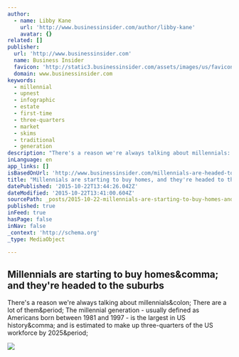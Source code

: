 ```yaml
---
author:
  - name: Libby Kane
    url: 'http://www.businessinsider.com/author/libby-kane'
    avatar: {}
related: []
publisher:
  url: 'http://www.businessinsider.com'
  name: Business Insider
  favicon: 'http://static3.businessinsider.com/assets/images/us/favicons/favicon.ico?v=zXXjpe0lwg'
  domain: www.businessinsider.com
keywords:
  - millennial
  - upnest
  - infographic
  - estate
  - first-time
  - three-quarters
  - market
  - skims
  - traditional
  - generation
description: "There's a reason we're always talking about millennials: There are a lot of them. The millennial generation - usually defined as Americans born between 1981 and 1997 - is the largest in US history, and is estimated to make up three-quarters of the US workforce by 2025."
inLanguage: en
app_links: []
isBasedOnUrl: 'http://www.businessinsider.com/millennials-are-headed-to-the-suburbs-2015-10?utm_content=bufferda86f&utm_medium=social&utm_source=facebook.com&utm_campaign=buffer'
title: "Millennials are starting to buy homes, and they're headed to the suburbs"
datePublished: '2015-10-22T13:44:26.042Z'
dateModified: '2015-10-22T13:41:00.604Z'
sourcePath: _posts/2015-10-22-millennials-are-starting-to-buy-homes-and-theyre-headed-to.md
published: true
inFeed: true
hasPage: false
inNav: false
_context: 'http://schema.org'
_type: MediaObject

---
```

<article style=""><h1>Millennials are starting to buy homes&amp;comma; and they're headed to the suburbs</h1><p>There's a reason we're always talking about millennials&amp;colon; There are a lot of them&amp;period; The millennial generation - usually defined as Americans born between 1981 and 1997 - is the largest in US history&amp;comma; and is estimated to make up three-quarters of the US workforce by 2025&amp;period;</p><img src="http://static6.businessinsider.com/image/56268a9f6bb3f72438528174-1024-512/friends-women-beach-laughing-1.jpg" /></article>